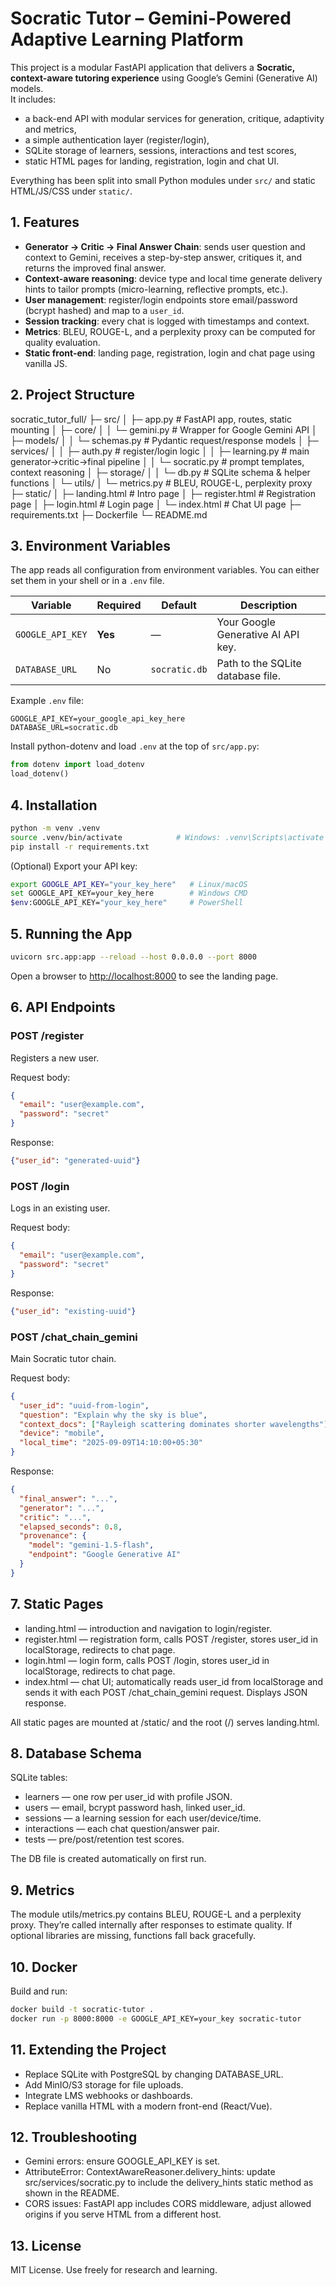# Socratic Tutor – Gemini-Powered Adaptive Learning Platform

This project is a modular FastAPI application that delivers a **Socratic, context-aware tutoring experience** using Google’s Gemini (Generative AI) models.  
It includes:

- a back-end API with modular services for generation, critique, adaptivity and metrics,
- a simple authentication layer (register/login),
- SQLite storage of learners, sessions, interactions and test scores,
- static HTML pages for landing, registration, login and chat UI.

Everything has been split into small Python modules under `src/` and static HTML/JS/CSS under `static/`.

## 1. Features

- **Generator → Critic → Final Answer Chain**: sends user question and context to Gemini, receives a step-by-step answer, critiques it, and returns the improved final answer.
- **Context-aware reasoning**: device type and local time generate delivery hints to tailor prompts (micro-learning, reflective prompts, etc.).
- **User management**: register/login endpoints store email/password (bcrypt hashed) and map to a `user_id`.
- **Session tracking**: every chat is logged with timestamps and context.
- **Metrics**: BLEU, ROUGE-L, and a perplexity proxy can be computed for quality evaluation.
- **Static front-end**: landing page, registration, login and chat page using vanilla JS.

## 2. Project Structure

socratic_tutor_full/
├─ src/
│  ├─ app.py                # FastAPI app, routes, static mounting
│  ├─ core/
│  │   └─ gemini.py         # Wrapper for Google Gemini API
│  ├─ models/
│  │   └─ schemas.py        # Pydantic request/response models
│  ├─ services/
│  │   ├─ auth.py           # register/login logic
│  │   ├─ learning.py       # main generator→critic→final pipeline
│  │   └─ socratic.py       # prompt templates, context reasoning
│  ├─ storage/
│  │   └─ db.py             # SQLite schema & helper functions
│  └─ utils/
│      └─ metrics.py        # BLEU, ROUGE-L, perplexity proxy
├─ static/
│  ├─ landing.html          # Intro page
│  ├─ register.html         # Registration page
│  ├─ login.html            # Login page
│  └─ index.html            # Chat UI page
├─ requirements.txt
├─ Dockerfile
└─ README.md

## 3. Environment Variables

The app reads all configuration from environment variables. You can either set them in your shell or in a `.env` file.

| Variable         | Required | Default         | Description                               |
|-----------------|-----------|----------------|-------------------------------------------|
| `GOOGLE_API_KEY` | **Yes**   | —              | Your Google Generative AI API key.        |
| `DATABASE_URL`   | No        | `socratic.db`  | Path to the SQLite database file.         |

Example `.env` file:

```env
GOOGLE_API_KEY=your_google_api_key_here
DATABASE_URL=socratic.db
```

Install python-dotenv and load `.env` at the top of `src/app.py`:

```python
from dotenv import load_dotenv
load_dotenv()
```

## 4. Installation

```bash
python -m venv .venv
source .venv/bin/activate            # Windows: .venv\Scripts\activate
pip install -r requirements.txt
```

(Optional) Export your API key:

```bash
export GOOGLE_API_KEY="your_key_here"   # Linux/macOS
set GOOGLE_API_KEY=your_key_here        # Windows CMD
$env:GOOGLE_API_KEY="your_key_here"     # PowerShell
```

## 5. Running the App

```bash
uvicorn src.app:app --reload --host 0.0.0.0 --port 8000
```

Open a browser to [http://localhost:8000](http://localhost:8000) to see the landing page.

## 6. API Endpoints

### POST /register
Registers a new user.

Request body:

```json
{
  "email": "user@example.com",
  "password": "secret"
}
```

Response:

```json
{"user_id": "generated-uuid"}
```

### POST /login
Logs in an existing user.

Request body:

```json
{
  "email": "user@example.com",
  "password": "secret"
}
```

Response:

```json
{"user_id": "existing-uuid"}
```

### POST /chat_chain_gemini
Main Socratic tutor chain.

Request body:

```json
{
  "user_id": "uuid-from-login",
  "question": "Explain why the sky is blue",
  "context_docs": ["Rayleigh scattering dominates shorter wavelengths"],
  "device": "mobile",
  "local_time": "2025-09-09T14:10:00+05:30"
}
```

Response:

```json
{
  "final_answer": "...",
  "generator": "...",
  "critic": "...",
  "elapsed_seconds": 0.8,
  "provenance": {
    "model": "gemini-1.5-flash",
    "endpoint": "Google Generative AI"
  }
}
```

## 7. Static Pages

- landing.html — introduction and navigation to login/register.
- register.html — registration form, calls POST /register, stores user_id in localStorage, redirects to chat page.
- login.html — login form, calls POST /login, stores user_id in localStorage, redirects to chat page.
- index.html — chat UI; automatically reads user_id from localStorage and sends it with each POST /chat_chain_gemini request. Displays JSON response.

All static pages are mounted at /static/ and the root (/) serves landing.html.

## 8. Database Schema

SQLite tables:

- learners — one row per user_id with profile JSON.
- users — email, bcrypt password hash, linked user_id.
- sessions — a learning session for each user/device/time.
- interactions — each chat question/answer pair.
- tests — pre/post/retention test scores.

The DB file is created automatically on first run.

## 9. Metrics

The module utils/metrics.py contains BLEU, ROUGE-L and a perplexity proxy. They’re called internally after responses to estimate quality. If optional libraries are missing, functions fall back gracefully.

## 10. Docker

Build and run:

```bash
docker build -t socratic-tutor .
docker run -p 8000:8000 -e GOOGLE_API_KEY=your_key socratic-tutor
```

## 11. Extending the Project

- Replace SQLite with PostgreSQL by changing DATABASE_URL.
- Add MinIO/S3 storage for file uploads.
- Integrate LMS webhooks or dashboards.
- Replace vanilla HTML with a modern front-end (React/Vue).

## 12. Troubleshooting

- Gemini errors: ensure GOOGLE_API_KEY is set.
- AttributeError: ContextAwareReasoner.delivery_hints: update src/services/socratic.py to include the delivery_hints static method as shown in the README.
- CORS issues: FastAPI app includes CORS middleware, adjust allowed origins if you serve HTML from a different host.

## 13. License

MIT License. Use freely for research and learning.
